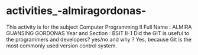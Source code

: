 # activities_-almiragordonas-
This activity is for the subject Computer Programming II
Full Name : ALMIRA GUANSING GORDONAS
Year and Section : BSIT II-1
Did the GIT is useful to the programmers and developers? yes/no and why ?
Yes, because Git is the most commonly used version control system.